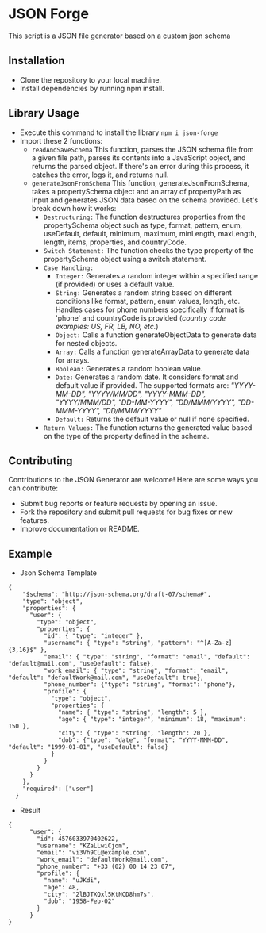 # JSON Forge

This script is a JSON file generator based on a custom json schema

## Installation

- Clone the repository to your local machine.
- Install dependencies by running npm install.

## Library Usage

- Execute this command to install the library `npm i json-forge`
- Import these 2 functions:
  - `readAndSaveSchema` This function, parses the JSON schema file from a given file path, parses its contents into a JavaScript object, and returns the parsed object. If there's an error during this process, it catches the error, logs it, and returns null.
  - `generateJsonFromSchema` This function, generateJsonFromSchema, takes a propertySchema object and an array of propertyPath as input and generates JSON data based on the schema provided. Let's break down how it works:
    - `Destructuring:` The function destructures properties from the propertySchema object such as type, format, pattern, enum, useDefault, default, minimum, maximum, minLength, maxLength, length, items, properties, and countryCode.
    - `Switch Statement:` The function checks the type property of the propertySchema object using a switch statement.
    - `Case Handling:`
      - `Integer:` Generates a random integer within a specified range (if provided) or uses a default value.
      - `String:` Generates a random string based on different conditions like format, pattern, enum values, length, etc. Handles cases for phone numbers specifically if format is 'phone' and countryCode is provided (_country code examples: US, FR, LB, NO, etc._)
      - `Object:` Calls a function generateObjectData to generate data for nested objects.
      - `Array:` Calls a function generateArrayData to generate data for arrays.
      - `Boolean:` Generates a random boolean value.
      - `Date:` Generates a random date. It considers format and default value if provided. The supported formats are: _"YYYY-MM-DD", "YYYY/MM/DD", "YYYY-MMM-DD", "YYYY/MMM/DD", "DD-MM-YYYY", "DD/MMM/YYYY", "DD-MMM-YYYY", "DD/MMM/YYYY"_
      - `Default:` Returns the default value or null if none specified.
    - `Return Values:` The function returns the generated value based on the type of the property defined in the schema.

## Contributing

Contributions to the JSON Generator are welcome! Here are some ways you can contribute:

- Submit bug reports or feature requests by opening an issue.
- Fork the repository and submit pull requests for bug fixes or new features.
- Improve documentation or README.

## Example

- Json Schema Template

```
{
    "$schema": "http://json-schema.org/draft-07/schema#",
    "type": "object",
    "properties": {
      "user": {
        "type": "object",
        "properties": {
          "id": { "type": "integer" },
          "username": { "type": "string", "pattern": "^[A-Za-z]{3,16}$" },
          "email": { "type": "string", "format": "email", "default": "default@mail.com", "useDefault": false},
          "work_email": { "type": "string", "format": "email", "default": "defaultWork@mail.com", "useDefault": true},
          "phone_number": {"type": "string", "format": "phone"},
          "profile": {
            "type": "object",
            "properties": {
              "name": { "type": "string", "length": 5 },
              "age": { "type": "integer", "minimum": 18, "maximum": 150 },
              "city": { "type": "string", "length": 20 },
              "dob": {"type": "date", "format": "YYYY-MMM-DD", "default": "1999-01-01", "useDefault": false}
            }
          }
        }
      }
    },
    "required": ["user"]
  }
```

- Result

```
{
      "user": {
        "id": 4576033970402622,
        "username": "KZaLLwiCjom",
        "email": "vi3Vh9CL@example.com",
        "work_email": "defaultWork@mail.com",
        "phone_number": "+33 (02) 00 14 23 07",
        "profile": {
          "name": "uJKdi",
          "age": 48,
          "city": "2lBJTXQxl5KtNCD8hm7s",
          "dob": "1958-Feb-02"
        }
      }
}
```
